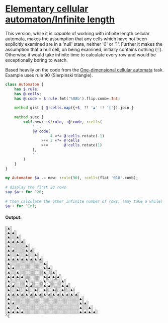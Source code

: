 [1]: https://rosettacode.org/wiki/Elementary_cellular_automaton/Infinite_length

# [Elementary cellular automaton/Infinite length][1]

This version, while it is *capable* of working with infinite length cellular automata, makes the assumption that any cells which have not been explicitly examined are in a 'null' state, neither '0' or '1'. Further it makes the assumption that a null cell, on being examined, initially contains nothing (░). Otherwise it would take infinite time to calculate every row and would be exceptionally boring to watch.



Based heavily on the code from the [One-dimensional cellular automata](https://rosettacode.org/wiki/One-dimensional_cellular_automata#Raku) task. Example uses rule 90 (Sierpinski triangle).

```raku
class Automaton {
    has $.rule;
    has @.cells;
    has @.code = $!rule.fmt('%08b').flip.comb».Int;
 
    method gist { @!cells.map({+$_ ?? '▲' !! '░'}).join }
 
    method succ {
        self.new: :$!rule, :@!code, :cells(
            ' ',
            |@!code[
                    4 «*« @!cells.rotate(-1)
                »+« 2 «*« @!cells
                »+«       @!cells.rotate(1)
            ],
            ' '
        )
    }
}
 
my Automaton $a .= new: :rule(90), :cells(flat '010'.comb);
 
# display the first 20 rows
say $a++ for ^20;
 
# then calculate the other infinite number of rows, (may take a while)
$a++ for ^Inf;
```

#### Output:
```
░▲░
░▲░▲░
░▲░░░▲░
░▲░▲░▲░▲░
░▲░░░░░░░▲░
░▲░▲░░░░░▲░▲░
░▲░░░▲░░░▲░░░▲░
░▲░▲░▲░▲░▲░▲░▲░▲░
░▲░░░░░░░░░░░░░░░▲░
░▲░▲░░░░░░░░░░░░░▲░▲░
░▲░░░▲░░░░░░░░░░░▲░░░▲░
░▲░▲░▲░▲░░░░░░░░░▲░▲░▲░▲░
░▲░░░░░░░▲░░░░░░░▲░░░░░░░▲░
░▲░▲░░░░░▲░▲░░░░░▲░▲░░░░░▲░▲░
░▲░░░▲░░░▲░░░▲░░░▲░░░▲░░░▲░░░▲░
░▲░▲░▲░▲░▲░▲░▲░▲░▲░▲░▲░▲░▲░▲░▲░▲░
░▲░░░░░░░░░░░░░░░░░░░░░░░░░░░░░░░▲░
░▲░▲░░░░░░░░░░░░░░░░░░░░░░░░░░░░░▲░▲░
░▲░░░▲░░░░░░░░░░░░░░░░░░░░░░░░░░░▲░░░▲░
░▲░▲░▲░▲░░░░░░░░░░░░░░░░░░░░░░░░░▲░▲░▲░▲░
^C
```